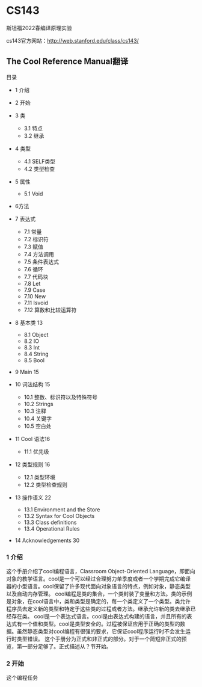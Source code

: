 # CS143
斯坦福2022春编译原理实验

cs143官方网站：http://web.stanford.edu/class/cs143/


## The Cool Reference Manual翻译
 
目录
+ 1 介绍

+ 2 开始

+ 3 类
  - 3.1 特点
  - 3.2 继承

+ 4 类型
  - 4.1 SELF类型
  - 4.2 类型检查 
  
+ 5 属性
  - 5.1 Void 
  
+ 6方法

+ 7 表达式
  - 7.1 常量
  - 7.2 标识符
  - 7.3 赋值 
  - 7.4 方法调用
  - 7.5 条件表达式 
  - 7.6 循环
  - 7.7 代码块
  - 7.8 Let 
  - 7.9 Case 
  - 7.10 New 
  - 7.11 Isvoid 
  - 7.12 算数和比较运算符

+ 8 基本类 13
  - 8.1 Object 
  - 8.2 IO
  - 8.3 Int 
  - 8.4 String 
  - 8.5 Bool
  
+ 9 Main 15

+ 10 词法结构 15
  - 10.1 整数、标识符以及特殊符号 
  - 10.2 Strings 
  - 10.3 注释
  - 10.4 关键字 
  - 10.5 空白处 
  
+ 11 Cool 语法16
  - 11.1 优先级 
  
+ 12 类型规则 16
  - 12.1 类型环境
  - 12.2 类型检查规则 
  
+ 13 操作语义 22
  - 13.1 Environment and the Store 
  - 13.2 Syntax for Cool Objects
  - 13.3 Class definitions 
  - 13.4 Operational Rules 
  
+ 14 Acknowledgements 30

### 1 介绍

这个手册介绍了cool编程语言，Classroom Object-Oriented Language，即面向对象的教学语言。cool是一个可以经过合理努力单季度或者一个学期完成它编译器的小型语言。cool保留了许多现代面向对象语言的特点，例如对象，静态类型以及自动内存管理。
cool编程是类的集合，一个类封装了变量和方法。类的示例是对象，在cool语言中，类和类型是确定的，每一个类定义了一个类型。类允许程序员去定义新的类型和特定于这些类的过程或者方法。继承允许新的类去继承已经存在类。
cool是一个表达式语言。cool是由表达式构建的语言，并且所有的表达式有一个值和类型。cool是类型安全的。过程被保证应用于正确的类型的数据。虽然静态类型对cool编程有很强的要求，它保证cool程序运行时不会发生运行时类型错误。
这个手册分为正式和非正式的部分。对于一个简短非正式的预览，第一部分足够了。正式描述从？节开始。


### 2 开始

这个编程任务
